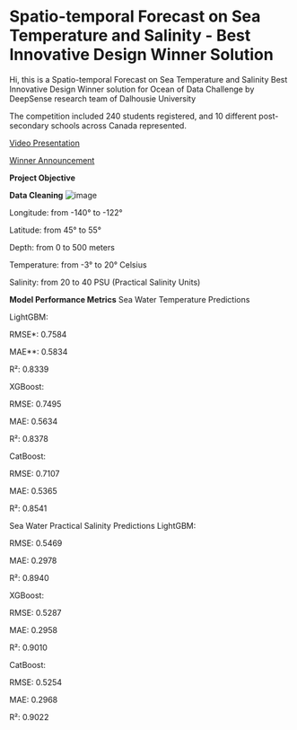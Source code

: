 # Spatio-temporal Forecast on Sea Temperature and Salinity - Best Innovative Design Winner Solution

Hi, this is a Spatio-temporal Forecast on Sea Temperature and Salinity Best Innovative Design Winner solution for
Ocean of Data Challenge by DeepSense research team of Dalhousie University

The competition included 240 students registered, and 10 different post-secondary schools across Canada represented.

[Video Presentation](https://youtu.be/9YQ4zv3rX-A?si=EWHYAtuFVZEA7GbM)

[Winner Announcement](https://www.linkedin.com/feed/update/urn:li:activity:7135340703865315330/)

**Project Objective**

**Data Cleaning**
![image](https://github.com/gjftns7220/Sea_temperature_and_salinity_prediction/assets/143769164/4f179767-4182-46a0-853d-51a214ee2b1f)

Longitude: from -140° to -122°

Latitude: from 45° to 55°

Depth: from 0 to 500 meters

Temperature: from -3° to 20° Celsius

Salinity: from 20 to 40 PSU (Practical Salinity Units)


**Model Performance Metrics**
Sea Water Temperature Predictions

LightGBM:

RMSE*: 0.7584

MAE**: 0.5834

R²: 0.8339

XGBoost:

RMSE: 0.7495

MAE: 0.5634

R²: 0.8378

CatBoost:

RMSE: 0.7107

MAE: 0.5365

R²: 0.8541

Sea Water Practical Salinity Predictions
LightGBM:

RMSE: 0.5469

MAE: 0.2978

R²: 0.8940

XGBoost:

RMSE: 0.5287

MAE: 0.2958

R²: 0.9010

CatBoost:

RMSE: 0.5254

MAE: 0.2968

R²: 0.9022
